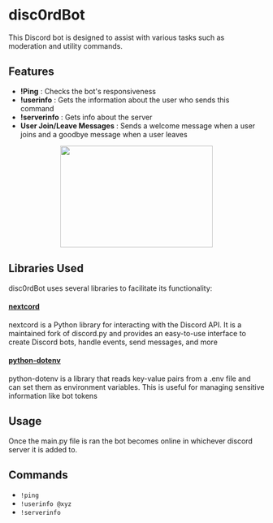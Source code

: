 
# disc0rdBot

This Discord bot is designed to assist with various tasks such as moderation and utility commands.


## Features

- **!Ping** : Checks the bot's responsiveness
- **!userinfo** : Gets the information about the user who sends this command
- **!serverinfo** : Gets info about the server
- **User Join/Leave Messages** : Sends a welcome message when a user joins and a goodbye message when a user leaves

<div align="center">
    <img src="https://i.giphy.com/media/v1.Y2lkPTc5MGI3NjExemV6dHN3M2R4dzB0eDc3dTdmZDhxa2k1eWgwb3pzYmprZ21hMjh2eCZlcD12MV9pbnRlcm5hbF9naWZfYnlfaWQmY3Q9Zw/fjIozGTgFZk7BKJU7q/giphy.gif" width="300" height="200">
</div>


## Libraries Used

disc0rdBot uses several libraries to facilitate its functionality:

#### [nextcord](https://github.com/nextcord/nextcord)
nextcord is a Python library for interacting with the Discord API. It is a maintained fork of discord.py and provides an easy-to-use interface to create Discord bots, handle events, send messages, and more

#### [python-dotenv](https://github.com/theskumar/python-dotenv)

python-dotenv is a library that reads key-value pairs from a .env file and can set them as environment variables. This is useful for managing sensitive information like bot tokens
## Usage
Once the main.py file is ran the bot becomes online in whichever discord server it is added to. 

## Commands

- `!ping`
- `!userinfo @xyz`
- `!serverinfo`



